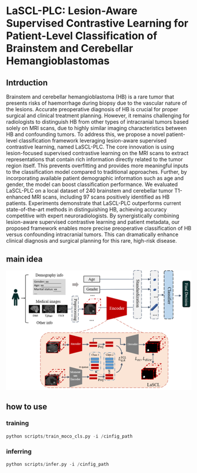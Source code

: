 # LaSCL-PLC: Lesion-Aware Supervised Contrastive Learning for Patient-Level Classification of Brainstem and Cerebellar Hemangioblastomas

## Intrduction
Brainstem and cerebellar hemangioblastoma (HB) is a rare tumor that presents risks of haemorrhage during biopsy due to the vascular nature of the lesions. Accurate preoperative diagnosis of HB is crucial for proper surgical and clinical treatment planning. However, it remains challenging for radiologists to distinguish HB from other types of intracranial tumors based solely on MRI scans, due to highly similar imaging characteristics between HB and confounding tumors.
To address this, we propose a novel patient-level classification framework leveraging lesion-aware supervised contrastive learning, named LaSCL-PLC. The core innovation is using lesion-focused supervised contrastive learning on the MRI scans to extract representations that contain rich information directly related to the tumor region itself. This prevents overfitting and provides more meaningful inputs to the classification model compared to traditional approaches. Further, by incorporating available patient demographic information such as age and gender, the model can boost classification performance.
We evaluated LaSCL-PLC on a local dataset of 240 brainstem and cerebellar tumor T1-enhanced MRI scans, including 97 scans positively identified as HB patients. Experiments demonstrate that LaSCL-PLC outperforms current state-of-the-art methods in distinguishing HB, achieving accuracy competitive with expert neuroradiologists.
By synergistically combining lesion-aware supervised contrastive learning and patient metadata, our proposed framework enables more precise preoperative classification of HB versus confounding intracranial tumors. This can dramatically enhance clinical diagnosis and surgical planning for this rare, high-risk disease. 

## main idea
![avatar](open_version/figs/fig1.png)


## how to use
### training
```python
python scripts/train_moco_cls.py -i /cinfig_path
```
### inferring
```python
python scripts/infer.py -i /cinfig_path
```

